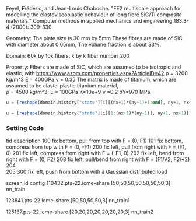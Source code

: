 Feyel, Frédéric, and Jean-Louis Chaboche. 
"FE2 multiscale approach for modelling the elastoviscoplastic behaviour of long fibre SiC/Ti composite materials." 
Computer methods in applied mechanics and engineering 183.3-4 (2000): 309-330.

Geometry:
The plate size is 30 mm by 5mm 
These fibres are made of SiC with diameter about 0.65mm,
The volume fraction is about 33%. 

Domain: 60k by 10k
fibers: k by k
fiber number 200

Property:
Fibers are made of SiC, which are assumed to be isotropic and elastic, with
https://www.azom.com/properties.aspx?ArticleID=42
ρ = 3200 kg/m^3  E = 400GPa   ν = 0.35
The matrix is made of titanium, which are assumed to be elasto-plastic titanium material,  
ρ = 4500 kg/m^3;  E = 100GPa	 K=10e+9  ν =0.2   σY=970 MPa


```julia
u = [reshape(domain.history["state"][i][(nx+1)*(ny+1)+1:end], ny+1, nx+1)[1,end] for i = 1:length(domain.history["state"])]
```


```julia
u = [reshape(domain.history["state"][i][1:(nx+1)*(ny+1)], ny+1, nx+1)[1,end] for i = 1:length(domain.history["state"])]
```


### Setting Code
tid               description
100               fix bottom, pull from top with F = (0, F1)
101               fix bottom, compress from top with F = (0, -F1)
200               fix left, pull from right with F = (F1, 0)
201               fix left, compress from right with F = (-F1, 0)
202               fix left, bend from right with F = (0, F2)
203               fix left, pull/bend from right with F = (F1/√2, F2/√2)
204         
205
300               fix left, push from bottom with a Gaussian distributed load



screen id                   config
110432.pts-22.icme-share    [50,50,50,50,50,50,50,3]        nn_train

123841.pts-22.icme-share    [50,50,50,50,3]                 nn_train1

125137.pts-22.icme-share    [20,20,20,20,20,20,20,3]        nn_train2